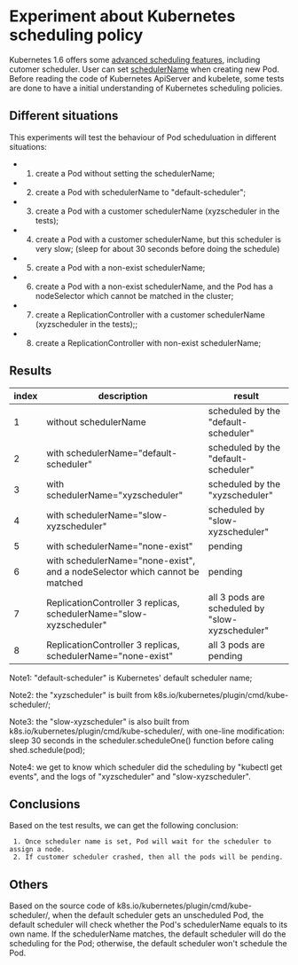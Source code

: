  # Experiment about Kubernetes scheduling policy #
 Kubernetes 1.6 offers some [advanced scheduling features](http://blog.kubernetes.io/2017/03/advanced-scheduling-in-kubernetes.html), including cutomer scheduler. User can set [schedulerName](https://github.com/kubernetes/client-go/blob/master/pkg/api/v1/types.go#L2513) when creating new Pod. Before reading the code of Kubernetes ApiServer and kubelete, some tests are done to have a initial understanding
 of Kubernetes scheduling policies.
 
 ## Different situations ##
 
This experiments will test the behaviour of Pod scheduluation in different situations:

* 1. create a Pod without setting the schedulerName;
* 2. create a Pod with schedulerName to "default-scheduler";
* 3. create a Pod with a customer schedulerName (xyzscheduler in the tests);
* 4. create a Pod with a customer schedulerName, but this scheduler is very slow;
    (sleep for about 30 seconds before doing the schedule)
* 5. create a Pod with a non-exist schedulerName;
* 6. create a Pod with a non-exist schedulerName, and the Pod has a nodeSelector which cannot be matched in the cluster;
* 7. create a ReplicationController with a customer schedulerName (xyzscheduler in the tests);;
* 8. create a ReplicationController with non-exist schedulerName;


## Results ##
| index | description | result|
|-|-|-|
| 1 | without schedulerName | scheduled by the "default-scheduler" |
| 2 | with schedulerName="default-scheduler" | scheduled by the "default-scheduler" |
| 3 | with schedulerName="xyzscheduler" | scheduled by the "xyzscheduler" |
| 4 | with schedulerName="slow-xyzscheduler" | scheduled by "slow-xyzscheduler" |
| 5 | with schedulerName="none-exist" | pending |
| 6 | with schedulerName="none-exist", and a nodeSelector which cannot be matched | pending |
| 7 | ReplicationController 3 replicas, schedulerName="slow-xyzscheduler" | all 3 pods are scheduled by "slow-xyzscheduler"|
| 8 | ReplicationController 3 replicas, schedulerName="none-exist" | all 3 pods are pending|


Note1: "default-scheduler" is Kubernetes' default scheduler name;

Note2: the "xyzscheduler" is built from k8s.io/kubernetes/plugin/cmd/kube-scheduler/;

Note3: the "slow-xyzscheduler" is also built from k8s.io/kubernetes/plugin/cmd/kube-scheduler/, with one-line modification: 
sleep 30 seconds in the scheduler.scheduleOne() function before caling shed.schedule(pod);

Note4: we get to know which scheduler did the scheduling by "kubectl get events", and the logs of "xyzscheduler" and "slow-xyzscheduler".


## Conclusions ##
Based on the test results, we can get the following conclusion:
```console
 1. Once scheduler name is set, Pod will wait for the scheduler to assign a node.
 2. If customer scheduler crashed, then all the pods will be pending.
 ```

## Others ##
Based on the source code of k8s.io/kubernetes/plugin/cmd/kube-scheduler/, when the default scheduler gets an unscheduled Pod, the default scheduler will check whether the Pod's schedulerName equals to its own name. If the schedulerName matches, the default scheduler will do the scheduling for the Pod; otherwise, the default scheduler won't schedule the Pod.


    
